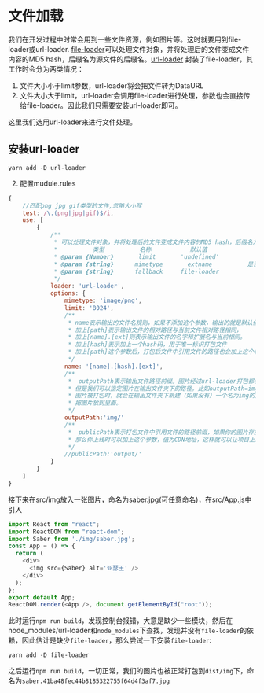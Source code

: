 # 文件加载

我们在开发过程中时常会用到一些文件资源，例如图片等。这时就要用到file-loader或url-loader.
[file-loader](https://webpack.docschina.org/loaders/file-loader/)可以处理文件对象，并将处理后的文件变成文件内容的MD5 hash，后缀名为源文件的后缀名。[url-loader](https://webpack.docschina.org/loaders/url-loader/) 封装了file-loader，其工作时会分为两类情况：

1. 文件大小小于limit参数，url-loader将会把文件转为DataURL
2. 文件大小大于limit，url-loader会调用file-loader进行处理，参数也会直接传给file-loader。因此我们只需要安装url-loader即可。

这里我们选用url-loader来进行文件处理。

## 安装url-loader

```
yarn add -D url-loader
```

2. 配置mudule.rules

```js
{
    //匹配png jpg gif类型的文件,忽略大小写
    test: /\.(png|jpg|gif)$/i,
    use: [
        {
            /**
             * 可以处理文件对象，并将处理后的文件变成文件内容的MD5 hash，后缀名为源文件的后缀名。
             *          类型          名称           默认值                               描述
             * @param {Number}       limit       'undefined'                  文件小于limit时，以URL方式引入
             * @param {string}      mimetype       extname          是否把其他后缀名的图片文件，统一转为同一种格式的base64编码   
             * @param {string}      fallback     file-loader                文件大于limit时，调用file-loader方式处理
             */
            loader: 'url-loader',
            options: {
                mimetype: 'image/png',
                limit: '8024',
                /**
                 * name表示输出的文件名规则，如果不添加这个参数，输出的就是默认值：文件哈希。
                 * 加上[path]表示输出文件的相对路径与当前文件相对路径相同，
                 * 加上[name].[ext]则表示输出文件的名字和扩展名与当前相同。
                 * 加上[hash]表示加上一个hash码，用于唯一标识打包文件
                 * 加上[path]这个参数后，打包后文件中引用文件的路径也会加上这个相对路径。
                 */
                name: '[name].[hash].[ext]',
                /**
                 *  outputPath表示输出文件路径前缀。图片经过url-loader打包都会打包到指定的输出文件夹下。
                 * 但是我们可以指定图片在输出文件夹下的路径。比如outputPath=img/，
                 * 图片被打包时，就会在输出文件夹下新建（如果没有）一个名为img的文件夹，
                 * 把图片放到里面。
                 */
                outputPath:'img/'
                /**
                 *  publicPath表示打包文件中引用文件的路径前缀，如果你的图片存放在CDN上，
                 * 那么你上线时可以加上这个参数，值为CDN地址，这样就可以让项目上线后的资源引用路径指向CDN了。
                 */
                //publicPath:'output/'
            }
        }
    ]
}
```

接下来在src/img放入一张图片，命名为saber.jpg(可任意命名)，在src/App.js中引入

```js
import React from "react";
import ReactDOM from "react-dom";
import Saber from './img/saber.jpg';
const App = () => {
  return (
    <div>
      <img src={Saber} alt='亚瑟王' />
    </div>
  );
};
export default App;
ReactDOM.render(<App />, document.getElementById("root"));
```

此时运行`npm run build`，发现控制台报错，大意是缺少一些模块，然后在node_modules/url-loader和`node_modules`下查找，发现并没有`file-loader`的依赖，因此估计是缺少`file-loader`，那么尝试一下安装`file-loader`:

```
yarn add -D file-loader
```

之后运行`npm run build`，一切正常，我们的图片也被正常打包到`dist/img`下，命名为`saber.41ba48fec44b8185322755f64d4f3af7.jpg`